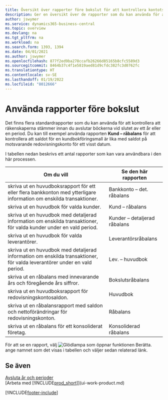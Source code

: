 ```yaml
---
title: Översikt över rapporter före bokslut för att kontrollera kontots korrekthet
description: Ger en översikt över de rapporter som du kan använda för att kontrollera att räkenskaperna stämmer innan du avslutar böckerna vid slutet av ett år eller en period.
author: jswymer
ms.service: dynamics365-business-central
ms.topic: overview
ms.devlang: na
ms.tgt_pltfrm: na
ms.workload: na
ms.search.form: 1393, 1394
ms.date: 04/01/2021
ms.author: jswymer
ms.openlocfilehash: 877f2ed9ba278ccafb26266d85165b8cfc5589d3
ms.sourcegitcommit: 8464b37c4f1e5819aed81d9cfdc382fc3d0762fc
ms.translationtype: HT
ms.contentlocale: sv-SE
ms.lasthandoff: 01/19/2022
ms.locfileid: "8012666"
---
```

# <a name="using-pre-closing-reports"></a>Använda rapporter före bokslut

Det finns flera standardrapporter som du kan använda för att kontrollera att räkenskaperna stämmer innan du avslutar böckerna vid slutet av ett år eller en period. Du kan till exempel använda rapporten **Kund – råbalans** för att kontrollera att saldot för en kundbokföringsmall är lika med saldot på motsvarande redovisningskonto för ett visst datum.

I tabellen nedan beskrivs ett antal rapporter som kan vara användbara i den här processen.

| Om du vill | Se den här rapporten |
| --- | --- |
| skriva ut en huvudboksrapport för ett eller flera bankkonton med ytterligare information om enskilda transaktioner. |Bankkonto – det. råbalans |
| skriva ut en huvudbok för valda kunder. |Kund – råbalans |
| skriva ut en huvudbok med detaljerad information om enskilda transaktioner, för valda kunder under en vald period. |Kunder – detaljerad råbalans |
| skriva ut en huvudbok för valda leverantörer. |Leverantörsråbalans |
| skriva ut en huvudbok med detaljerad information om enskilda transaktioner, för valda leverantörer under en vald period. |Lev. – huvudbok |
| skriva ut en råbalans med innevarande års och föregående års siffror. |Bokslutsråbalans |
| skriva ut en huvudboksrapport för redovisningskontosaldon. |Huvudbok |
| skriva ut en råbalansrapport med saldon och nettoförändringar för redovisningskonton. |Råbalans |
| skriva ut en råbalans för ett konsoliderat företag. |Konsoliderad råbalans |

För att se en rapport, välj ![Glödlampa som öppnar funktionen Berätta.](media/ui-search/search_small.png "Berätta vad du vill göra") ange namnet som det visas i tabellen och väljer sedan relaterad länk.

## <a name="see-also"></a>Se även

[Avsluta år och perioder](year-close-years-periods.md)  
[Arbeta med [!INCLUDE[prod_short](includes/prod_short.md)]](ui-work-product.md)



[!INCLUDE[footer-include](includes/footer-banner.md)]